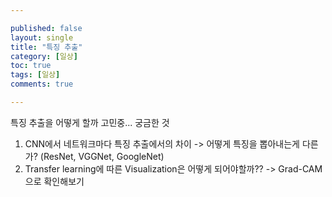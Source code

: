 ```yaml
---

published: false
layout: single
title: "특징 추출"
category: [일상]
toc: true
tags: [일상]
comments: true

---
```

특징 추출을 어떻게 할까 고민중...
궁금한 것

1. CNN에서 네트워크마다 특징 추출에서의 차이
-> 어떻게 특징을 뽑아내는게 다른가? (ResNet, VGGNet, GoogleNet)
2. Transfer learning에 따른 Visualization은 어떻게 되어야할까??
-> Grad-CAM으로 확인해보기
